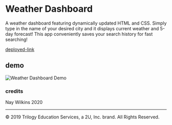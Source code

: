 # Weather Dashboard

A weather dashboard featuring dynamically updated HTML and CSS. 
Simply type in the name of your desired city and it displays current weather and 5-day forecast!
This app conveniently saves your search history for fast searching!

[deployed-link]()

## demo

![Weather Dashboard Demo](./Assets/Weather-Dashboard.gif)



### credits
Nay Wilkins 2020
- - -
© 2019 Trilogy Education Services, a 2U, Inc. brand. All Rights Reserved.
